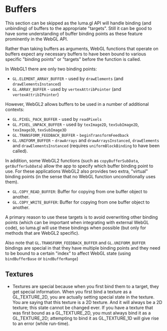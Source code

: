 # Buffers

This section can be skipped as the luma.gl API will handle binding (and unbinding) of buffers to the appropriate "targets". Still it can be good to have some understanding of buffer binding points as these feature prominently in the WebGL API.

Rather than taking buffers as arguments, WebGL functions that operate on buffers expect any necessary buffers to have been bound to various specific "binding points" or "targets" before the function is called.

In WebGL1 there are only two binding points:

* `GL.ELEMENT_ARRAY_BUFFER` - used by `drawElements` (and `drawElementsInstanced`)
* `GL.ARRAY_BUFFER` - used by `vertexAttribPointer` (and `vertexAttribIPointer`)

However, WebGL2 allows buffers to be used in a number of additional contexts:

* `GL.PIXEL_PACK_BUFFER` - used by `readPixels`
* `GL.PIXEL_UNPACK_BUFFER` - used by `texImage2D`, `texSubImage2D`, `texImage3D`, `texSubImage3D`
* `GL.TRANSFORM_FEEDBACK_BUFFER` - `beginTransformFeedback`
* `GL.UNIFORM_BUFFER` - `drawArrays` and `drawArraysInstanced`, `drawElements` and `drawElementsInstanced` (requires `uniformBlockBinding` to have been called).

In addition, some WebGL2 functions (such as `copyBufferSubData`, `getBufferSubData`) allow the app to specify which buffer binding point to use. For these applications WebGL2 also provides two extra, "virtual" binding points (in the sense that no WebGL function unconditionally uses them).

* `GL.COPY_READ_BUFFER`: Buffer for copying from one buffer object to another.
* `GL.COPY_WRITE_BUFFER`: Buffer for copying from one buffer object to another.

A primary reason to use these targets is to avoid overwriting other binding points (which can be important when integrating with external WebGL code), so luma.gl will use these bindings when possible (but only for methods that are WebGL2 specific).

Also note that `GL.TRANSFORM_FEEDBACK_BUFFER` and `GL.UNIFORM_BUFFER` bindings are special in that they have multiple binding points and they need to be bound to a certain "index" to affect WebGL state (using `bindBufferBase` or `bindBufferRange`)


## Textures

* Textures are special because when you first bind them to a target, they get special information. When you first bind a texture as a GL_TEXTURE_2D, you are actually setting special state in the texture. You are saying that this texture is a 2D texture. And it will always be a 2D texture; this state cannot be changed ever. If you have a texture that was first bound as a GL_TEXTURE_2D, you must always bind it as a GL_TEXTURE_2D; attempting to bind it as GL_TEXTURE_1D will give rise to an error (while run-time).

